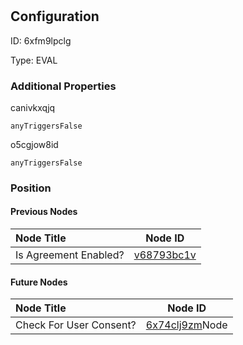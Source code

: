 # <nil>
## Configuration
ID:  6xfm9lpclg

Type: EVAL 







### Additional Properties
canivkxqjq
```string 
anyTriggersFalse
```


o5cgjow8id
```string 
anyTriggersFalse
```





### Position

#### Previous Nodes
| Node Title | Node ID |
| :------------- | ------------ |
| Is Agreement Enabled? | [v68793bc1v](./v68793bc1v.md) | 
 
 #### Future Nodes
| Node Title | Node ID |
| :------------- | ------------ |
| Check For User Consent? |[6x74clj9zm](./6x74clj9zm.md)Node |[canivkxqjq](./canivkxqjq.md) | 